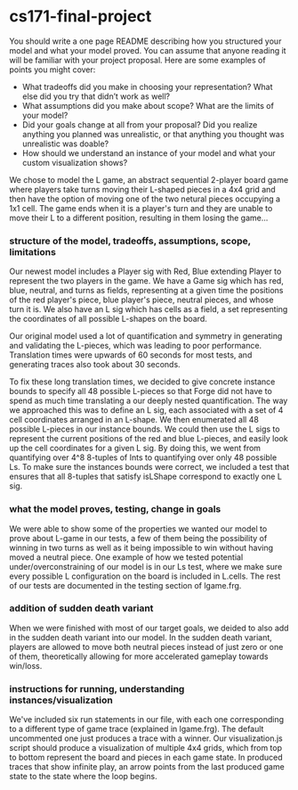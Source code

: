 # cs171-final-project

You should write a one page README describing how you structured your model and what your model proved. You can assume that anyone reading it will be familiar with your project proposal. Here are some examples of points you might cover:

- What tradeoffs did you make in choosing your representation? What else did you try that didn’t work as well?
- What assumptions did you make about scope? What are the limits of your model?
- Did your goals change at all from your proposal? Did you realize anything you planned was unrealistic, or that anything you thought was unrealistic was doable?
- How should we understand an instance of your model and what your custom visualization shows?

We chose to model the L game, an abstract sequential 2-player board game where players take turns moving their L-shaped pieces in a 4x4 grid and then have the option of moving one of the two netural pieces occupying a 1x1 cell. The game ends when it is a player's turn and they are unable to move their L to a different position, resulting in them losing the game...

### structure of the model, tradeoffs, assumptions, scope, limitations

Our newest model includes a Player sig with Red, Blue extending Player to represent the two players in the game. We have a Game sig which has red, blue, neutral, and turns as fields, representing at a given time the positions of the red player's piece, blue player's piece, neutral pieces, and whose turn it is. We also have an L sig which has cells as a field, a set representing the coordinates of all possible L-shapes on the board.

Our original model used a lot of quantification and symmetry in generating and validating the L-pieces, which was leading to poor performance. Translation times were upwards of 60 seconds for most tests, and generating traces also took about 30 seconds.

To fix these long translation times, we decided to give concrete instance bounds to specify all 48 possible L-pieces so that Forge did not have to spend as much time translating a our deeply nested quantification. The way we approached this was to define an L sig, each associated with a set of 4 cell coordinates arranged in an L-shape. We then enumerated all 48 possible L-pieces in our instance bounds. We could then use the L sigs to represent the current positions of the red and blue L-pieces, and easily look up the cell coordinates for a given L sig. By doing this, we went from quantifying over 4^8 8-tuples of Ints to quantifying over only 48 possible Ls. To make sure the instances bounds were correct, we included a test that ensures that all 8-tuples that satisfy isLShape correspond to exactly one L sig.

### what the model proves, testing, change in goals

We were able to show some of the properties we wanted our model to prove about L-game in our tests, a few of them being the possibility of winning in two turns as well as it being impossible to win without having moved a neutral piece. One example of how we tested potential under/overconstraining of our model is in our Ls test, where we make sure every possible L configuration on the board is included in L.cells. The rest of our tests are documented in the testing section of lgame.frg.

### addition of sudden death variant

When we were finished with most of our target goals, we deided to also add in the sudden death variant into our model. In the sudden death variant, players are allowed to move both neutral pieces instead of just zero or one of them, theoretically allowing for more accelerated gameplay towards win/loss.

### instructions for running, understanding instances/visualization

We've included six run statements in our file, with each one corresponding to a different type of game trace (explained in lgame.frg). The default uncommented one just produces a trace with a winner. Our visualization.js script should produce a visualization of multiple 4x4 grids, which from top to bottom represent the board and pieces in each game state. In produced traces that show infinite play, an arrow points from the last produced game state to the state where the loop begins.
